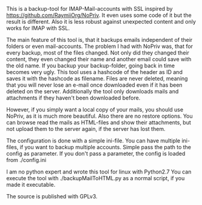 This is a backup-tool for IMAP-Mail-accounts with SSL inspired by https://github.com/RaymiiOrg/NoPriv.
It even uses some code of it but the result is different.
Also it is less robust against unexpected content and only works for IMAP with SSL.

The main feature of this tool is, that it backups emails independent of their folders or even mail-accounts.
The problem I had with NoPriv was, that for every backup, most of the files changed.
Not only did they changed their content, they even changed their name and another email could save with the old name.
If you backup your backup-folder, going back in time becomes very ugly.
This tool uses a hashcode of the header as ID and saves it with the hashcode as filename.
Files are never deleted, meaning that you will never lose an e-mail once downloaded even if it has been deleted on the server.
Additionally the tool only downloads mails and attachments if they haven't been downloaded before.

However, if you simply want a local copy of your mails, you should use NoPriv, as it is much more beautiful. Also there are no restore options. You can browse read the mails as HTML-files and show their attachments, but not upload them to the server again, if the server has lost them.

The configuration is done with a simple ini-file.
You can have multiple ini-files, if you want to backup multiple accounts.
Simple pass the path to the config as parameter.
If you don't pass a parameter, the config is loaded from ./config.ini

I am no python expert and wrote this tool for linux with Python2.7
You can execute the tool with ./backupMailToHTML.py as a normal script, if you made it executable.

The source is published with GPLv3.

